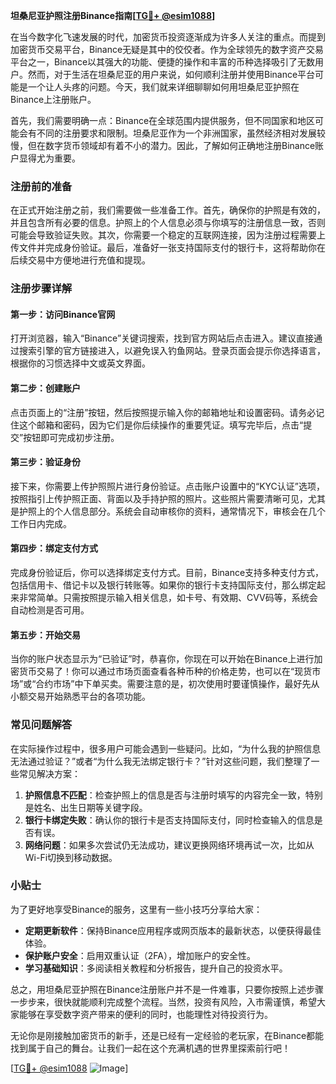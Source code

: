 **坦桑尼亚护照注册Binance指南[[TG💪+ @esim1088](https://t.me/s/esim1088)]**

在当今数字化飞速发展的时代，加密货币投资逐渐成为许多人关注的重点。而提到加密货币交易平台，Binance无疑是其中的佼佼者。作为全球领先的数字资产交易平台之一，Binance以其强大的功能、便捷的操作和丰富的币种选择吸引了无数用户。然而，对于生活在坦桑尼亚的用户来说，如何顺利注册并使用Binance平台可能是一个让人头疼的问题。今天，我们就来详细聊聊如何用坦桑尼亚护照在Binance上注册账户。

首先，我们需要明确一点：Binance在全球范围内提供服务，但不同国家和地区可能会有不同的注册要求和限制。坦桑尼亚作为一个非洲国家，虽然经济相对发展较慢，但在数字货币领域却有着不小的潜力。因此，了解如何正确地注册Binance账户显得尤为重要。

### 注册前的准备

在正式开始注册之前，我们需要做一些准备工作。首先，确保你的护照是有效的，并且包含所有必要的信息。护照上的个人信息必须与你填写的注册信息一致，否则可能会导致验证失败。其次，你需要一个稳定的互联网连接，因为注册过程需要上传文件并完成身份验证。最后，准备好一张支持国际支付的银行卡，这将帮助你在后续交易中方便地进行充值和提现。

### 注册步骤详解

#### 第一步：访问Binance官网

打开浏览器，输入“Binance”关键词搜索，找到官方网站后点击进入。建议直接通过搜索引擎的官方链接进入，以避免误入钓鱼网站。登录页面会提示你选择语言，根据你的习惯选择中文或英文界面。

#### 第二步：创建账户

点击页面上的“注册”按钮，然后按照提示输入你的邮箱地址和设置密码。请务必记住这个邮箱和密码，因为它们是你后续操作的重要凭证。填写完毕后，点击“提交”按钮即可完成初步注册。

#### 第三步：验证身份

接下来，你需要上传护照照片进行身份验证。点击账户设置中的“KYC认证”选项，按照指引上传护照正面、背面以及手持护照的照片。这些照片需要清晰可见，尤其是护照上的个人信息部分。系统会自动审核你的资料，通常情况下，审核会在几个工作日内完成。

#### 第四步：绑定支付方式

完成身份验证后，你可以选择绑定支付方式。目前，Binance支持多种支付方式，包括信用卡、借记卡以及银行转账等。如果你的银行卡支持国际支付，那么绑定起来非常简单。只需按照提示输入相关信息，如卡号、有效期、CVV码等，系统会自动检测是否可用。

#### 第五步：开始交易

当你的账户状态显示为“已验证”时，恭喜你，你现在可以开始在Binance上进行加密货币交易了！你可以通过市场页面查看各种币种的价格走势，也可以在“现货市场”或“合约市场”中下单买卖。需要注意的是，初次使用时要谨慎操作，最好先从小额交易开始熟悉平台的各项功能。

### 常见问题解答

在实际操作过程中，很多用户可能会遇到一些疑问。比如，“为什么我的护照信息无法通过验证？”或者“为什么我无法绑定银行卡？”针对这些问题，我们整理了一些常见解决方案：

1. **护照信息不匹配**：检查护照上的信息是否与注册时填写的内容完全一致，特别是姓名、出生日期等关键字段。
2. **银行卡绑定失败**：确认你的银行卡是否支持国际支付，同时检查输入的信息是否有误。
3. **网络问题**：如果多次尝试仍无法成功，建议更换网络环境再试一次，比如从Wi-Fi切换到移动数据。

### 小贴士

为了更好地享受Binance的服务，这里有一些小技巧分享给大家：
- **定期更新软件**：保持Binance应用程序或网页版本的最新状态，以便获得最佳体验。
- **保护账户安全**：启用双重认证（2FA），增加账户的安全性。
- **学习基础知识**：多阅读相关教程和分析报告，提升自己的投资水平。

总之，用坦桑尼亚护照在Binance注册账户并不是一件难事，只要你按照上述步骤一步步来，很快就能顺利完成整个流程。当然，投资有风险，入市需谨慎，希望大家能够在享受数字资产带来的便利的同时，也能理性对待投资行为。

无论你是刚接触加密货币的新手，还是已经有一定经验的老玩家，在Binance都能找到属于自己的舞台。让我们一起在这个充满机遇的世界里探索前行吧！

[[TG💪+ @esim1088](https://t.me/s/esim1088) ![Image](https://i.postimg.cc/4NQfJmqS/Snipaste-2025-05-13-00-14-12.png)]